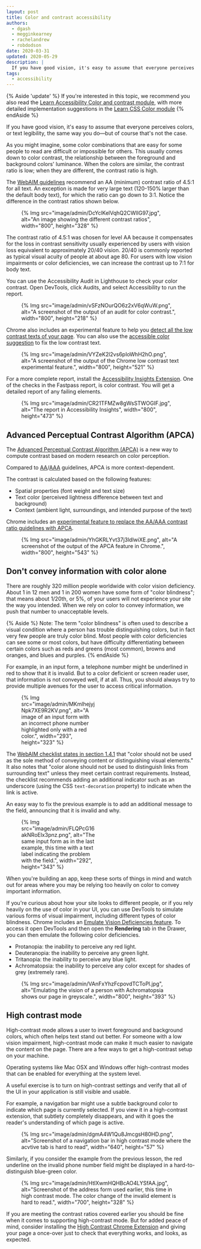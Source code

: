 ```yaml
---
layout: post
title: Color and contrast accessibility
authors:
  - dgash
  - megginkearney
  - rachelandrew
  - robdodson
date: 2020-03-31
updated: 2020-05-29
description: |
  If you have good vision, it's easy to assume that everyone perceives colors, or text legibility, the same way you do — but of course that's not the case.
tags:
  - accessibility
---
```


{% Aside 'update' %}
If you're interested in this topic, we recommend you also read the
[Learn Accessibility Color and contrast module](/learn/accessibility/color-contrast/),
with more detailed implementation suggestions in the
[Learn CSS Color module](/learn/css/color/)
{% endAside %}

If you have good vision, it's easy to assume that everyone perceives colors,
or text legibility, the same way you do—but of course that's not the case.

As you might imagine, some color combinations that are easy for some people to
read are difficult or impossible for others. This usually comes down to color
contrast, the relationship between the foreground and background colors'
luminance. When the colors are similar, the contrast ratio is low;
when they are different, the contrast ratio is high.

The [WebAIM guidelines](https://webaim.org/standards/wcag/) recommend an AA (minimum) contrast ratio of 4.5:1 for all text.
An exception is made for very large text (120-150% larger than the default body text),
for which the ratio can go down to 3:1. Notice the difference in the contrast ratios shown below.

<figure>
  {% Img src="image/admin/DcYclKelVqhQ2CWlIG97.jpg", alt="An image showing the different contrast ratios", width="800", height="328" %}
</figure>

The contrast ratio of 4.5:1 was chosen for level AA
because it compensates for the loss in contrast sensitivity
usually experienced by users with vision loss equivalent to approximately 20/40 vision.
20/40 is commonly reported as typical visual acuity of people at about age 80.
For users with low vision impairments or color deficiencies,
we can increase the contrast up to 7:1 for body text.

You can use the Accessibility Audit in Lighthouse to check your color contrast.
Open DevTools, click Audits, and select Accessibility to run the report.

<figure>
  {% Img src="image/admin/vSFzNOurQO6z2xV6qWuW.png", alt="A screenshot of the output of an audit for color contrast.", width="800", height="218" %}
</figure>

Chrome also includes an experimental feature to help you [detect all the low contrast texts of your page](https://developer.chrome.com/blog/new-in-devtools-87/#css-overview). You can also use the [accessible color suggestion](https://developer.chrome.com/blog/new-in-devtools-86/#accessible-color) to fix the low contrast text.

<figure>
  {% Img src="image/admin/VYZeK2l2vs6pIoWhH2hO.png", alt="A screenshot of the output of the Chrome low contrast text experimental feature.", width="800", height="521" %}
</figure>

For a more complete report, install the [Accessibility Insights Extension](https://accessibilityinsights.io/).
One of the checks in the Fastpass report, is color contrast.
You will get a detailed report of any failing elements.

<figure>
  {% Img src="image/admin/CR21TFMZw8gWsSTWOGIF.jpg", alt="The report in Accessibility Insights", width="800", height="473" %}
</figure>

## Advanced Perceptual Contrast Algorithm (APCA)

The [Advanced Perceptual Contrast Algorithm (APCA)](https://git.apcacontrast.com/documentation/WhyAPCA) is a new way to compute contrast based on modern research on color perception.

Compared to [AA](https://www.w3.org/WAI/WCAG21/quickref/#contrast-minimum)/[AAA](https://www.w3.org/WAI/WCAG21/quickref/#contrast-enhanced) guidelines, APCA is more context-dependent.

The contrast is calculated based on the following features:

- Spatial properties (font weight and text size)
- Text color (perceived lightness difference between text and background)
- Context (ambient light, surroundings, and intended purpose of the text)

Chrome includes an [experimental feature to replace the AA/AAA contrast ratio guidelines with APCA](https://developer.chrome.com/blog/new-in-devtools-89/#apca).

<figure>
  {% Img src="image/admin/YhGKRLYvt37j3ldlwiXE.png", alt="A screenshot of the output of the APCA feature in Chrome.", width="800", height="543" %}
</figure>

## Don't convey information with color alone

There are roughly 320 million people worldwide with color vision deficiency.
About 1 in 12 men and 1 in 200 women have some form of "color blindness";
that means about 1/20th, or 5%, of your users will not experience your site the way you intended.
When we rely on color to convey information, we push that number to unacceptable levels.

{% Aside %}
Note: The term "color blindness" is often used to describe a visual condition where a person has trouble distinguishing colors,
but in fact very few people are truly color blind.
Most people with color deficiencies can see some or most colors,
but have difficulty differentiating between certain colors such as reds and greens (most common),
browns and oranges, and blues and purples.
{% endAside %}

For example, in an input form,
a telephone number might be underlined in red to show that it is invalid.
But to a color deficient or screen reader user, that information is not conveyed well, if at all.
Thus, you should always try to provide multiple avenues for the user to access critical information.

<figure style="width: 200px">
  {% Img src="image/admin/MKmlhejyjNpk7XE9R2KV.png", alt="A image of an input form with an incorrect phone number highlighted only with a red color.", width="293", height="323" %}
</figure>

The [WebAIM checklist states in section 1.4.1](https://webaim.org/standards/wcag/checklist#sc1.4.1) that
"color should not be used as the sole method of conveying content or distinguishing visual elements."
It also notes that "color alone should not be used to distinguish links from surrounding text"
unless they meet certain contrast requirements.
Instead, the checklist recommends adding an additional indicator such as an underscore
(using the CSS `text-decoration` property) to indicate when the link is active.

An easy way to fix the previous example is to add an additional message to the field,
 announcing that it is invalid and why.

<figure style="width: 200px">
  {% Img src="image/admin/FLQPcG16akNRoElx3pnz.png", alt="The same input form as in the last example, this time with a text label indicating the problem with the field.", width="292", height="343" %}
</figure>

When you're building an app, keep these sorts of things in mind
and watch out for areas where you may be relying too heavily on color to convey important information.

If you're curious about how your site looks to different people,
or if you rely heavily on the use of color in your UI,
you can use DevTools to simulate various forms of visual impairment,
including different types of color blindness.
Chrome includes an [Emulate Vision Deficiencies feature](https://developer.chrome.com/blog/new-in-devtools-83/#vision-deficiencies).
To access it open DevTools and then open the **Rendering** tab in the Drawer,
you can then emulate the following color deficiencies.

- Protanopia: the inability to perceive any red light.
- Deuteranopia: the inability to perceive any green light.
- Tritanopia: the inability to perceive any blue light.
- Achromatopsia: the inability to perceive any color except for shades of grey (extremely rare).

<figure>
  {% Img src="image/admin/VAnFxYhzFcpovdTCToPl.jpg", alt="Emulating the vision of a person with Achromatopsia shows our page in greyscale.", width="800", height="393" %}
</figure>

## High contrast mode

High-contrast mode allows a user to invert foreground and background colors,
which often helps text stand out better.
For someone with a low vision impairment,
high-contrast mode can make it much easier to navigate the content on the page.
There are a few ways to get a high-contrast setup on your machine.

Operating systems like Mac OSX and Windows offer high-contrast modes
that can be enabled for everything at the system level.

A useful exercise is to turn on high-contrast settings
and verify that all of the UI in your application is still visible and usable.

For example, a navigation bar might use a subtle background color
to indicate which page is currently selected.
If you view it in a high-contrast extension, that subtlety completely disappears,
and with it goes the reader's understanding of which page is active.

<figure style="width: 500px">
  {% Img src="image/admin/dgmA4W1Qu8JmcgsH80HD.png", alt="Screenshot of a navigation bar in high contrast mode where the acvtive tab is hard to read", width="640", height="57" %}
</figure>

Similarly, if you consider the example from the previous lesson,
the red underline on the invalid phone number field might be
displayed in a hard-to-distinguish blue-green color.

<figure>
  {% Img src="image/admin/HtlXwmHQHBcAO4LYSfAA.jpg", alt="Screenshot of the address form used earlier, this time in high contrast mode. The color change of the invalid element is hard to read.", width="700", height="328" %}
</figure>

If you are meeting the contrast ratios covered earlier
you should be fine when it comes to supporting high-contrast mode.
But for added peace of mind, consider installing the
[High Contrast Chrome Extension](https://chrome.google.com/webstore/detail/high-contrast/djcfdncoelnlbldjfhinnjlhdjlikmph)
and giving your page a once-over just to check that everything works, and looks, as expected.
